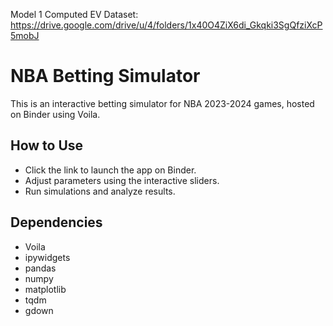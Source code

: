 Model 1 Computed EV Dataset: https://drive.google.com/drive/u/4/folders/1x40O4ZiX6di_Gkqki3SgQfziXcP5mobJ

# NBA Betting Simulator

This is an interactive betting simulator for NBA 2023-2024 games, hosted on Binder using Voila.

## How to Use

- Click the link to launch the app on Binder.
- Adjust parameters using the interactive sliders.
- Run simulations and analyze results.

## Dependencies

- Voila
- ipywidgets
- pandas
- numpy
- matplotlib
- tqdm
- gdown
